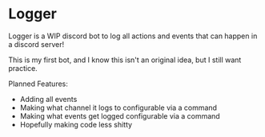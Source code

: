 # Logger
Logger is a WIP discord bot to log all actions and events that can happen in a discord server! 

This is my first bot, and I know this isn't an original idea, but I still want practice.

Planned Features:
* Adding all events
* Making what channel it logs to configurable via a command
* Making what events get logged configurable via a command
* Hopefully making code less shitty
